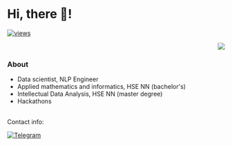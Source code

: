 # Hi, there 👋!
<p align="center">
<a href="https://github.com/VirtualRoyalty">



![views](https://komarev.com/ghpvc/?username=VirtualRoyalty)



<dev>
 <a href="https://github.com/drkostas">
    <img align='right'  src="https://github-stats-alpha.vercel.app/api?username=VirtualRoyalty&cc=22272e&tc=37BCF6&ic=fff&bc=0000">
</a>
</dev>
<br>
  



### About
- Data scientist, NLP Engineer
- Applied mathematics and informatics, HSE NN (bachelor's)
- Intellectual Data Analysis, HSE NN (master degree)
- Hackathons



<br>
Contact info:

[![Telegram](https://img.shields.io/badge/Telegram-2CA5E0?style=for-the-badge&logo=telegram&logoColor=white)](https://t.me/vadik_alp)
<br>




